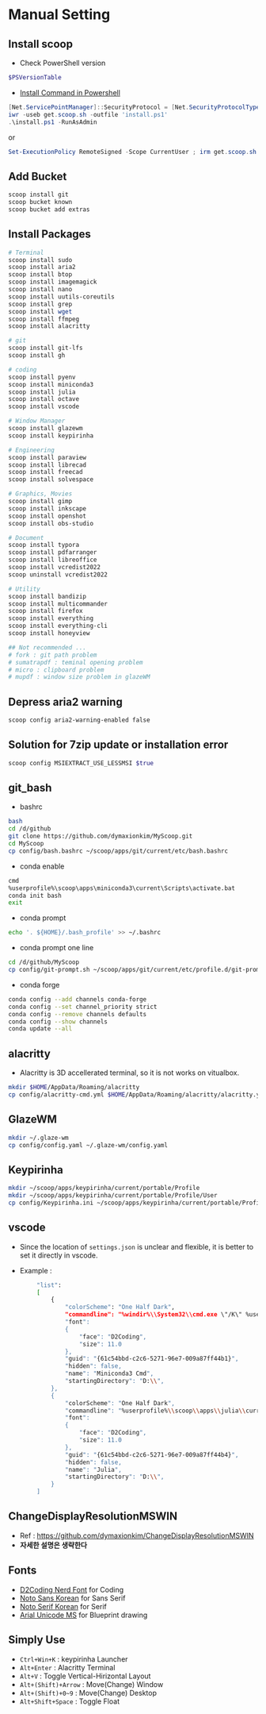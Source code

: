 # Manual Setting

## Install scoop

* Check PowerShell version

```powershell
$PSVersionTable
```

* [Install Command in Powershell](https://stackoverflow.com/questions/74870579/error-installing-scoop-command-line-installer)

```powershell
[Net.ServicePointManager]::SecurityProtocol = [Net.SecurityProtocolType]::Tls12
iwr -useb get.scoop.sh -outfile 'install.ps1'
.\install.ps1 -RunAsAdmin
```

or

```powershell
Set-ExecutionPolicy RemoteSigned -Scope CurrentUser ; irm get.scoop.sh | iex
```

## Add Bucket

```powershell
scoop install git
scoop bucket known
scoop bucket add extras
```

## Install Packages

```powershell
# Terminal
scoop install sudo
scoop install aria2
scoop install btop
scoop install imagemagick
scoop install nano
scoop install uutils-coreutils
scoop install grep
scoop install wget
scoop install ffmpeg
scoop install alacritty

# git
scoop install git-lfs
scoop install gh

# coding
scoop install pyenv
scoop install miniconda3
scoop install julia
scoop install octave
scoop install vscode

# Window Manager
scoop install glazewm
scoop install keypirinha

# Engineering
scoop install paraview
scoop install librecad
scoop install freecad
scoop install solvespace

# Graphics, Movies
scoop install gimp
scoop install inkscape
scoop install openshot
scoop install obs-studio

# Document
scoop install typora
scoop install pdfarranger
scoop install libreoffice
scoop install vcredist2022
scoop uninstall vcredist2022

# Utility
scoop install bandizip
scoop install multicommander
scoop install firefox
scoop install everything
scoop install everything-cli
scoop install honeyview

## Not recommended ...
# fork : git path problem
# sumatrapdf : teminal opening problem
# micro : clipboard problem
# mupdf : window size problem in glazeWM
```

## Depress aria2 warning

```bash
scoop config aria2-warning-enabled false
```

## Solution for 7zip update or installation error

```bash
scoop config MSIEXTRACT_USE_LESSMSI $true
```

## git_bash

* bashrc

```bash
bash
cd /d/github
git clone https://github.com/dymaxionkim/MyScoop.git
cd MyScoop
cp config/bash.bashrc ~/scoop/apps/git/current/etc/bash.bashrc
```

* conda enable

```bash
cmd
%userprofile%\scoop\apps\miniconda3\current\Scripts\activate.bat
conda init bash
exit
```

* conda prompt

```bash
echo '. ${HOME}/.bash_profile' >> ~/.bashrc
```

* conda prompt one line

```bash
cd /d/github/MyScoop
cp config/git-prompt.sh ~/scoop/apps/git/current/etc/profile.d/git-prompt.sh
```

* conda forge

```bash
conda config --add channels conda-forge
conda config --set channel_priority strict
conda config --remove channels defaults
conda config --show channels
conda update --all
```

## alacritty

* Alacritty is 3D accellerated terminal, so it is not works on vitualbox.

```bash
mkdir $HOME/AppData/Roaming/alacritty
cp config/alacritty-cmd.yml $HOME/AppData/Roaming/alacritty/alacritty.yml
```

## GlazeWM

```bash
mkdir ~/.glaze-wm
cp config/config.yaml ~/.glaze-wm/config.yaml
```

## Keypirinha

```bash
mkdir ~/scoop/apps/keypirinha/current/portable/Profile
mkdir ~/scoop/apps/keypirinha/current/portable/Profile/User
cp config/Keypirinha.ini ~/scoop/apps/keypirinha/current/portable/Profile/User/Keypirinha.ini
```

## vscode

* Since the location of `settings.json` is unclear and flexible, it is better to set it directly in vscode.

* Example :

```bash
        "list": 
        [
            {
                "colorScheme": "One Half Dark",
                "commandline": "%windir%\\System32\\cmd.exe \"/K\" %userprofile%\\scoop\\apps\\miniconda3\\current\\Scripts\\activate.bat %userprofile%\\scoop\\apps\\miniconda3\\current",
                "font": 
                {
                    "face": "D2Coding",
                    "size": 11.0
                },
                "guid": "{61c54bbd-c2c6-5271-96e7-009a87ff44b1}",
                "hidden": false,
                "name": "Miniconda3 Cmd",
                "startingDirectory": "D:\\",
            },
            {
                "colorScheme": "One Half Dark",
                "commandline": "%userprofile%\\scoop\\apps\\julia\\current\\bin\\julia.exe",
                "font": 
                {
                    "face": "D2Coding",
                    "size": 11.0
                },
                "guid": "{61c54bbd-c2c6-5271-96e7-009a87ff44b4}",
                "hidden": false,
                "name": "Julia",
                "startingDirectory": "D:\\",
            }
        ]
```

## ChangeDisplayResolutionMSWIN

* Ref : https://github.com/dymaxionkim/ChangeDisplayResolutionMSWIN
* **자세한 설명은 생략한다**

## Fonts

* [D2Coding Nerd Font](https://github.com/kelvinks/D2Coding_Nerd/raw/master/D2Coding%20v.1.3.2%20Nerd%20Font%20Complete.ttf) for Coding
* [Noto Sans Korean](https://fonts.google.com/noto/specimen/Noto+Sans+KR) for Sans Serif
* [Noto Serif Korean](https://fonts.google.com/noto/specimen/Noto+Serif+KR?query=noto+serif+korean) for Serif
* [Arial Unicode MS](https://github.com/dymaxionkim/CREO3_STARTUP/raw/master/font/ARIALUNI.TTF) for Blueprint drawing

## Simply Use

* `Ctrl+Win+K` : keypirinha Launcher
* `Alt+Enter` : Alacritty Terminal
* `Alt+V` : Toggle Vertical-Hirizontal Layout
* `Alt+(Shift)+Arrow` : Move(Change) Window
* `Alt+(Shift)+0~9` : Move(Change) Desktop
* `Alt+Shift+Space` : Toggle Float

